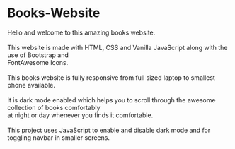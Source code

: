 # Books-Website
Hello and welcome to this amazing books website. <br/><br/>
This website is made with HTML, CSS and Vanilla JavaScript along with the use of Bootstrap and <br/>FontAwesome Icons. <br/><br/>
This books website is fully responsive from full sized laptop to smallest phone available. <br/><br/>
It is dark mode enabled which helps you to scroll through the awesome collection of books comfortably <br/>at night or day whenever you finds it comfortable.<br/><br/>
This project uses JavaScript to enable and disable dark mode and for toggling navbar in smaller screens.<br/><br/>
